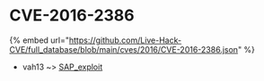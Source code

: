 # CVE-2016-2386
{% embed url="https://github.com/Live-Hack-CVE/full_database/blob/main/cves/2016/CVE-2016-2386.json" %}

* vah13 ~> [SAP_exploit](https://www.alice-snow.ru/2016/database/cve-2016-2386/sap_exploit-vah13)